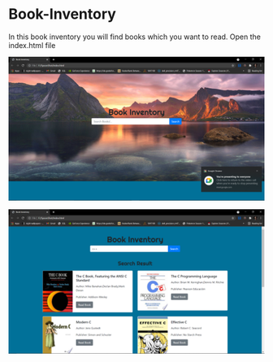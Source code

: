 # Book-Inventory
In this book inventory you will find books which you want to read.
Open the index.html file
<p align="center">
  <img src="https://github.com/SurajYenage46/book-inventory/blob/main/Screenshot%20(21).png"  title="hover text">
</p>
<p align="center">
  <img src="https://github.com/SurajYenage46/book-inventory/blob/main/Screenshot%20(22).png"  title="hover text">
</p>
